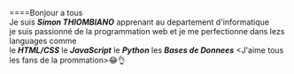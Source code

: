  ====Bonjour a tous<br> 
 Je suis ***Simon THIOMBIANO*** apprenant au departement d'informatique<br>
je suis passionné de la programmation web et je me perfectionne dans lezs languages comme<br>
le ***HTML/CSS*** le ***JavaScript*** le ***Python*** les ***Bases de Donnees***
<J'aime tous les fans de la prommation>😂👌



